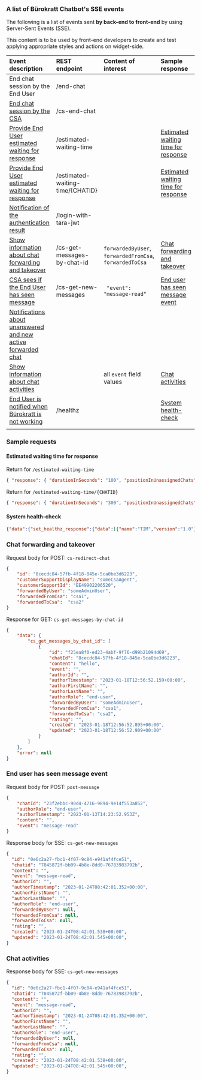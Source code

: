 ### A list of Bürokratt Chatbot's SSE events

The following is a list of events sent **by back-end to front-end** by using Server-Sent Events (SSE).

This content is to be used by front-end developers to create and test applying appropriate styles and actions on widget-side.

| Event description                                                                                                          | REST endpoint                    | Content of interest                                     | Sample response                                                             |
| :------------------------------------------------------------------------------------------------------------------------- | :------------------------------- | :------------------------------------------------------ | :-------------------------------------------------------------------------- |
| End chat session by the End User                                                                                           | /end-chat                        |                                                         |                                                                             |
| [End chat session by the CSA](https://github.com/buerokratt/Buerokratt-Chatbot/issues/6)                                   | /cs-end-chat                     |                                                         |                                                                             |
| [Provide End User estimated waiting for response](https://github.com/buerokratt/Buerokratt-Chatbot/issues/48)              | /estimated-waiting-time          |                                                         | [Estimated waiting time for response](#Estimated-waiting-time-for-response) |
| [Provide End User estimated waiting for response](https://github.com/buerokratt/Buerokratt-Chatbot/issues/48)              | /estimated-waiting-time/{CHATID} |                                                         | [Estimated waiting time for response](#Estimated-waiting-time-for-response) |
| [Notification of the authentication result](https://github.com/buerokratt/Buerokratt-Chatbot/issues/46)                    |     /login-with-tara-jwt                             |                                                         |                                                                             |
| [Show information about chat forwarding and takeover](https://github.com/buerokratt/Buerokratt-Chatbot/issues/39)          | /cs-get-messages-by-chat-id      | `forwardedByUser`, `forwardedFromCsa`, `forwardedToCsa` |   [Chat forwarding and takeover](#Chat-forwarding-and-takeover)                                                                          |
| [CSA sees if the End User has seen message](https://github.com/buerokratt/Buerokratt-Chatbot/issues/11)                    | /cs-get-new-messages             |     ` "event": "message-read"`                                                    |  [End user has seen message event](#End-user-has-seen-message-event)                                                                        |
| [Notifications about unanswered and new active forwarded chat](https://github.com/buerokratt/Buerokratt-Chatbot/issues/24) |                                  |                                                         |                                                                             |
| [Show information about chat activities](https://github.com/buerokratt/Buerokratt-Chatbot/issues/42)                       |                                  |      all `event` field values                                                   |       [Chat activities](#Chat-activities)                                                                      |
| [End User is notified when Bürokratt is not working](https://github.com/buerokratt/Buerokratt-Chatbot/issues/43)           | /healthz                         |                                                         | [System health-check](#System-health-check)                                 |
|                                                                                                                            |                                  |                                                         |                                                                             |

### Sample requests

#### Estimated waiting time for response

Return for `/estimated-waiting-time`

```json
{ "response": { "durationInSeconds": "100", "positionInUnassignedChats": "0" } }
```

Return for `/estimated-waiting-time/{CHATID}`

```json
{ "response": { "durationInSeconds": "300", "positionInUnassignedChats": "3" } }
```

#### System health-check

```json
{"data":{"set_healthz_response":{"data":[{"name":"TIM","version":"1.0"},{"name":"RUUTER","version":"1.0"},{"name":"DMAPPER","version":"1.0"},{"name":"RESQL","version":"1.0"}]}},"error":null}
```

### Chat forwarding and takeover

Request body for POST: `cs-redirect-chat`

```json
{
    "id": "8cecdc84-57fb-4f18-845e-5ca0be3d6223",
    "customerSupportDisplayName": "someCsaAgent",
    "customerSupportId": "EE49902206520",
    "forwardedByUser": "someAdminUser",
    "forwardedFromCsa": "csa1",
    "forwardedToCsa":  "csa2"
}
```


Response for GET: `cs-get-messages-by-chat-id`

```json
{
    "data": {
        "cs_get_messages_by_chat_id": [
            {
                "id": "f25ea8f0-ed23-4abf-9f76-d99b21094d69",
                "chatId": "8cecdc84-57fb-4f18-845e-5ca0be3d6223",
                "content": "hello",
                "event": "",
                "authorId": "",
                "authorTimestamp": "2023-01-18T12:56:52.159+00:00",
                "authorFirstName": "",
                "authorLastName": "",
                "authorRole": "end-user",
                "forwardedByUser": "someAdminUser",
                "forwardedFromCsa": "csa1",
                "forwardedToCsa": "csa2",
                "rating": "",
                "created": "2023-01-18T12:56:52.895+00:00",
                "updated": "2023-01-18T12:56:52.909+00:00"
            }
        ]
    },
    "error": null
}
```

### End user has seen message event

Request body for POST: `post-message`

```json
{
    "chatId": "23f2ebbc-90d4-4716-9894-9e14f553a852",
    "authorRole": "end-user",
    "authorTimestamp": "2023-01-13T14:23:52.953Z",
    "content": "",
    "event": "message-read"
}
```
Response body for SSE: `cs-get-new-messages`

```json
{
  "id": "0e6c2a27-fbc1-4f07-9c84-e941af4fce51",
  "chatid": "7045872f-bb09-4b8e-8dd0-76783983792b",
  "content": "",
  "event": "message-read",
  "authorId": "",
  "authorTimestamp": "2023-01-24T08:42:01.352+00:00",
  "authorFirstName": "",
  "authorLastName": "",
  "authorRole": "end-user",
  "forwardedByUser": null,
  "forwardedFromCsa": null,
  "forwardedToCsa": null,
  "rating": "",
  "created": "2023-01-24T08:42:01.538+00:00",
  "updated": "2023-01-24T08:42:01.545+00:00",
}
```

### Chat activities

Response body for SSE: `cs-get-new-messages`

```json
{
  "id": "0e6c2a27-fbc1-4f07-9c84-e941af4fce51",
  "chatid": "7045872f-bb09-4b8e-8dd0-76783983792b",
  "content": "",
  "event": "message-read",
  "authorId": "",
  "authorTimestamp": "2023-01-24T08:42:01.352+00:00",
  "authorFirstName": "",
  "authorLastName": "",
  "authorRole": "end-user",
  "forwardedByUser": null,
  "forwardedFromCsa": null,
  "forwardedToCsa": null,
  "rating": "",
  "created": "2023-01-24T08:42:01.538+00:00",
  "updated": "2023-01-24T08:42:01.545+00:00",
}
```

